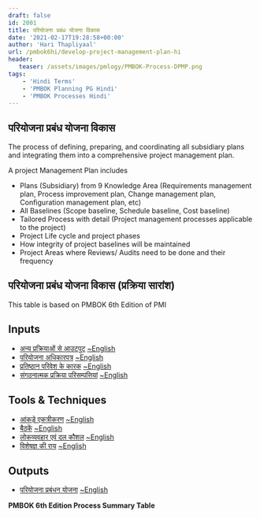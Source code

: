 ```yaml
---
draft: false
id: 2001   
title: परियोजना प्रबंध योजना विकास
date: '2021-02-17T19:28:58+00:00'
author: 'Hari Thapliyaal'
url: /pmbok6hi/develop-project-management-plan-hi
header:
   teaser: /assets/images/pmlogy/PMBOK-Process-DPMP.png
tags:
    - 'Hindi Terms'
    - 'PMBOK Planning PG Hindi'
    - 'PMBOK Processes Hindi'
---
```


[](/pmbok6hi/assets/images/pmlogy/PMBOK-Process-DPMP.png)

## परियोजना प्रबंध योजना विकास

The process of defining, preparing, and coordinating all subsidiary plans and integrating them into a comprehensive project management plan.

A project Management Plan includes

- Plans (Subsidiary) from 9 Knowledge Area (Requirements management plan, Process improvement plan, Change management plan, Configuration management plan, etc)
- All Baselines (Scope baseline, Schedule baseline, Cost baseline)
- Tailored Process with detail (Project management processes applicable to the project)
- Project Life cycle and project phases
- How integrity of project baselines will be maintained
- Project Areas where Reviews/ Audits need to be done and their frequency

## परियोजना प्रबंध योजना विकास (प्रक्रिया सारांश)

This table is based on PMBOK 6th Edition of PMI

## Inputs

- [अन्य प्रक्रियाओं से आउटपुट](/pmbok6hi/outputs-from-other-processes-hi) [~English](/pmbok6/Outputs-From-Other-Processes)
- [परियोजना अधिकारपत्र](/pmbok6hi/project-charter-hi) [~English](/pmbok6/Project-Charter)
- [प्रतिष्ठान परिवेश के कारक](/pmbok6hi/enterprise-environmental-factors-hi) [~English](/pmbok6/Enterprise-Environmental-Factors)
- [संगठनात्मक प्रक्रिया परिसम्पत्तियां](/pmbok6hi/organizational-process-assets-hi) [~English](/pmbok6/Organizational-Process-Assets)

## Tools &amp; Techniques

- [आंकड़े एकत्रीकरण](/pmbok6hi/data-gathering-hi) [~English](/pmbok6/Data-Gathering)
- [बैठकें](/pmbok6hi/meetings-hi) [~English](/pmbok6/Meetings)
- [लोकव्यवहार एवं दल कौशल](/pmbok6hi/interpersonal-and-team-skills-hi) [~English](/pmbok6/Onterpersonal-And-Team-Skills)
- [विशेषज्ञ की राय](/pmbok6hi/expert-judgement-hi) [~English](/pmbok6/Expert-Judgement)

## Outputs

- [परियोजना प्रबंधन योजना](/pmbok6hi/project-management-plan-hi) [~English](/pmbok6/Project-Management-Plan)

**PMBOK 6th Edition Process Summary Table**